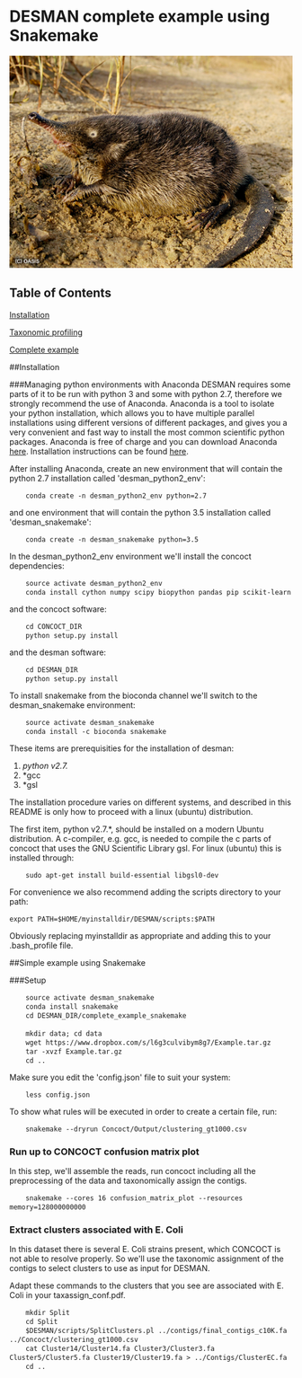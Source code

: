 # DESMAN complete example using Snakemake

![alt tag](desmans.jpg)

## Table of Contents
[Installation](#installation)

[Taxonomic profiling](#simple_example)

[Complete example](#complete_example)

<a name="installation"/>

##Installation

###Managing python environments with Anaconda
DESMAN requires some parts of it to be run with python 3 and some with python 2.7, therefore we strongly recommend the use of Anaconda. Anaconda is a tool to isolate your python installation, which allows you to have multiple parallel installations using different versions of different packages, and gives you a very convenient and fast way to install the most common scientific python packages. Anaconda is free of charge and you can download Anaconda [here](https://store.continuum.io/cshop/anaconda/). Installation instructions can be found [here](http://docs.continuum.io/anaconda/install.html).


After installing Anaconda, create an new environment that will contain the python 2.7 installation called 'desman_python2_env':

```
    conda create -n desman_python2_env python=2.7
```

and one environment that will contain the python 3.5 installation called 'desman_snakemake':


```
    conda create -n desman_snakemake python=3.5
```

In the desman_python2_env environment we'll install the concoct dependencies:

```
    source activate desman_python2_env
    conda install cython numpy scipy biopython pandas pip scikit-learn
```

and the concoct software:

```
    cd CONCOCT_DIR
    python setup.py install
```

and the desman software:

```
    cd DESMAN_DIR
    python setup.py install
```

To install snakemake from the bioconda channel we'll switch to the desman_snakemake environment:

```
    source activate desman_snakemake
    conda install -c bioconda snakemake
```

These items are prerequisities for the installation of desman:

1. *python v2.7.*
2. *gcc
3. *gsl

The installation procedure varies on different systems, 
and described in this README is only how to proceed with a linux (ubuntu) distribution.

The first item, python v2.7.*, should be installed on a modern Ubuntu distribution. 
A c-compiler, e.g. gcc, is needed to compile the c parts of concoct that uses the 
GNU Scientific Library gsl. For linux (ubuntu) this is installed through:

```
    sudo apt-get install build-essential libgsl0-dev
```

For convenience we also recommend adding the scripts directory to your path:

```
export PATH=$HOME/myinstalldir/DESMAN/scripts:$PATH

````

Obviously replacing myinstalldir as appropriate and adding this to your .bash_profile file.

<a name="simple_example"/>
##Simple example using Snakemake

###Setup
```
    source activate desman_snakemake
    conda install snakemake
    cd DESMAN_DIR/complete_example_snakemake

    mkdir data; cd data    
    wget https://www.dropbox.com/s/l6g3culvibym8g7/Example.tar.gz
    tar -xvzf Example.tar.gz
    cd ..
```

Make sure you edit the 'config.json' file to suit your system:

```
    less config.json
```

To show what rules will be executed in order to create a certain file, run:

```
    snakemake --dryrun Concoct/Output/clustering_gt1000.csv
```

### Run up to CONCOCT confusion matrix plot

In this step, we'll assemble the reads, run concoct including all the preprocessing of the data and taxonomically assign the contigs.

```
    snakemake --cores 16 confusion_matrix_plot --resources memory=128000000000
```

### Extract clusters associated with E. Coli

In this dataset there is several E. Coli strains present, which CONCOCT is not able to resolve properly.
So we'll use the taxonomic assignment of the contigs to select clusters to use as input for DESMAN. 

Adapt these commands to the clusters that you see are associated with E. Coli in your taxassign_conf.pdf.
 
```
    mkdir Split
    cd Split
    $DESMAN/scripts/SplitClusters.pl ../contigs/final_contigs_c10K.fa ../Concoct/clustering_gt1000.csv
    cat Cluster14/Cluster14.fa Cluster3/Cluster3.fa Cluster5/Cluster5.fa Cluster19/Cluster19.fa > ../Contigs/ClusterEC.fa 
    cd ..
```

